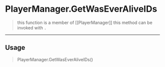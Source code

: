 # PlayerManager.GetWasEverAliveIDs
> this function is a member of [[PlayerManager]]
> this method can be invoked with `.`
-----
## Usage
> PlayerManager.GetWasEverAliveIDs()
